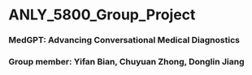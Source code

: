 # ANLY_5800_Group_Project
### MedGPT: Advancing Conversational Medical Diagnostics
### Group member: Yifan Bian, Chuyuan Zhong, Donglin Jiang
